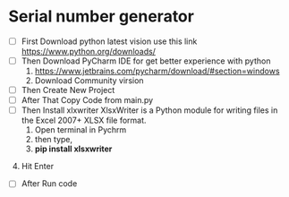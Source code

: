# Serial number generator
- [ ]  First Download python latest vision use this link https://www.python.org/downloads/
- [ ]  Then Download PyCharm IDE for get better experience with python
    1.  https://www.jetbrains.com/pycharm/download/#section=windows
    2.  Download Community virsion
- [ ]  Then Create New Project
- [ ]  After That Copy Code from main.py
- [ ]  Then Install xlxwriter
	XlsxWriter is a Python module for writing files in the Excel 2007+ XLSX file format.
	1.  Open terminal in Pychrm 
	2.  then type,
	3.  **pip install xlsxwriter**
  4.  Hit  Enter
- [ ]  After Run code
